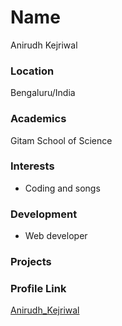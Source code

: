 # Name

Anirudh Kejriwal

### Location

Bengaluru/India

### Academics

Gitam School of Science

### Interests

- Coding and songs

### Development

- Web developer

### Projects


### Profile Link

[Anirudh_Kejriwal](https://github.com/anirudhkejriwal4991)